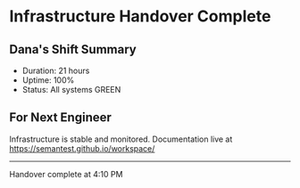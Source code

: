 # Infrastructure Handover Complete

## Dana's Shift Summary
- Duration: 21 hours
- Uptime: 100%
- Status: All systems GREEN

## For Next Engineer
Infrastructure is stable and monitored. Documentation live at https://semantest.github.io/workspace/

---
Handover complete at 4:10 PM
